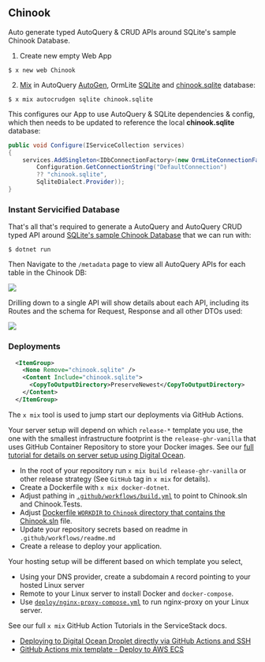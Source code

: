 ## Chinook

Auto generate typed AutoQuery & CRUD APIs around SQLite's sample Chinook Database.

1. Create new empty Web App

```
$ x new web Chinook
```

2. [Mix](https://docs.servicestack.net/mix-tool) in AutoQuery [AutoGen](https://gist.github.com/gistlyn/464a80c15cb3af4f41db7810082dc00c), OrmLite [SQLite](https://gist.github.com/gistlyn/a670c1d9b0ac06caa6a7fbb9b1d44176) and [chinook.sqlite](https://gist.github.com/gistlyn/aa62996dce3a6c1c8680beb8ab98126f) database:

```
$ x mix autocrudgen sqlite chinook.sqlite
```

This configures our App to use AutoQuery & SQLite dependencies & config, which then needs to be updated to reference the local **chinook.sqlite** database:

```csharp
public void Configure(IServiceCollection services)
{
    services.AddSingleton<IDbConnectionFactory>(new OrmLiteConnectionFactory(
        Configuration.GetConnectionString("DefaultConnection") 
        ?? "chinook.sqlite",
        SqliteDialect.Provider));
}
```

### Instant Servicified Database

That's all that's required to generate a AutoQuery and AutoQuery CRUD typed API around [SQLite's sample Chinook Database](https://www.sqlitetutorial.net/sqlite-sample-database/) that we can run with:

    $ dotnet run

Then Navigate to the `/metadata` page to view all AutoQuery APIs for each table in the Chinook DB:

![](https://raw.githubusercontent.com/ServiceStack/docs/master/docs/images/autoquery/chinook-autogen-metadata.png)

Drilling down to a single API will show details about each API, including its Routes and the schema for Request, Response and all other DTOs used:

![](https://raw.githubusercontent.com/ServiceStack/docs/master/docs/images/autoquery/chinook-autogen-createtracks.png)


### Deployments

```xml
  <ItemGroup>
    <None Remove="chinook.sqlite" />
    <Content Include="chinook.sqlite">
      <CopyToOutputDirectory>PreserveNewest</CopyToOutputDirectory>
    </Content>
  </ItemGroup>
```

The `x mix` tool is used to jump start our deployments via GitHub Actions.

Your server setup will depend on which `release-*` template you use, the one with the smallest infrastructure footprint is the `release-ghr-vanilla` that uses GitHub Container Repository to store your Docker images. See our [full tutorial for details on server setup using Digital Ocean](https://docs.servicestack.net/do-github-action-mix-deployment).

- In the root of your repository run `x mix build release-ghr-vanilla` or other release strategy (See `GitHub` tag in `x mix` for details).
- Create a Dockerfile with `x mix docker-dotnet`.
- Adjust pathing in [`.github/workflows/build.yml`](https://github.com/NetCoreApps/Chinook/blob/main/.github/workflows/build.yml#L23) to point to Chinook.sln and Chinook.Tests.
- Adjust [Dockerfile `WORKDIR` to `Chinook` directory that contains the Chinook.sln](https://github.com/NetCoreApps/Chinook/blob/main/Dockerfile#L5) file.
- Update your repository secrets based on readme in `.github/workflows/readme.md`
- Create a release to deploy your application.

 Your hosting setup will be different based on which template you select, 

- Using your DNS provider, create a subdomain `A` record pointing to your hosted Linux server
- Remote to your Linux server to install Docker and `docker-compose`.
- Use [`deploy/nginx-proxy-compose.yml`](https://github.com/NetCoreApps/Chinook/blob/main/deploy/nginx-proxy-compose.yml) to run nginx-proxy on your Linux server.

See our full `x mix` GitHub Action Tutorials in the ServiceStack docs.

- [Deploying to Digital Ocean Droplet directly via GitHub Actions and SSH](https://docs.servicestack.net/do-github-action-mix-deployment)
- [GitHub Actions mix template - Deploy to AWS ECS](https://docs.servicestack.net/mix-github-actions-aws-ecs)
